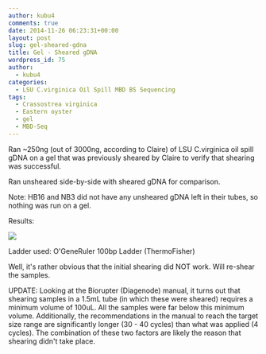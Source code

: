 ```yaml
---
author: kubu4
comments: true
date: 2014-11-26 06:23:31+00:00
layout: post
slug: gel-sheared-gdna
title: Gel - Sheared gDNA
wordpress_id: 75
author:
  - kubu4
categories:
  - LSU C.virginica Oil Spill MBD BS Sequencing
tags:
  - Crassostrea virginica
  - Eastern oyster
  - gel
  - MBD-Seq
---
```


Ran ~250ng (out of 3000ng, according to Claire) of LSU C.virginica oil spill gDNA on a gel that was previously sheared by Claire to verify that shearing was successful.

Ran unsheared side-by-side with sheared gDNA for comparison.

Note: HB16 and NB3 did not have any unsheared gDNA left in their tubes, so nothing was run on a gel.

Results:

![](https://eagle.fish.washington.edu/Arabidopsis/20141125_-_LSU_Claire_Sheared.png)

Ladder used: O'GeneRuler 100bp Ladder (ThermoFisher)

Well, it's rather obvious that the initial shearing did NOT work. Will re-shear the samples.

UPDATE: Looking at the Biorupter (Diagenode) manual, it turns out that shearing samples in a 1.5mL tube (in which these were sheared) requires a minimum volume of 100uL. All the samples were far below this minimum volume. Additionally, the recommendations in the manual to reach the target size range are significantly longer (30 - 40 cycles) than what was applied (4 cycles). The combination of these two factors are likely the reason that shearing didn't take place.
